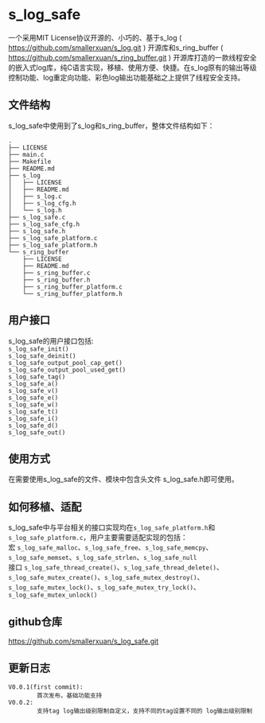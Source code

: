 # s_log_safe
一个采用MIT License协议开源的、小巧的、基于s_log ( https://github.com/smallerxuan/s_log.git ) 开源库和s_ring_buffer ( https://github.com/smallerxuan/s_ring_buffer.git ) 开源库打造的一款线程安全的嵌入式log库，纯C语言实现，移植、使用方便、快捷。在s_log原有的输出等级控制功能、log重定向功能、彩色log输出功能基础之上提供了线程安全支持。

## 文件结构
s_log_safe中使用到了s_log和s_ring_buffer，整体文件结构如下：  
```
.  
├── LICENSE  
├── main.c  
├── Makefile  
├── README.md  
├── s_log  
│   ├── LICENSE  
│   ├── README.md  
│   ├── s_log.c  
│   ├── s_log_cfg.h  
│   └── s_log.h  
├── s_log_safe.c  
├── s_log_safe_cfg.h  
├── s_log_safe.h  
├── s_log_safe_platform.c  
├── s_log_safe_platform.h  
└── s_ring_buffer  
    ├── LICENSE  
    ├── README.md  
    ├── s_ring_buffer.c  
    ├── s_ring_buffer.h  
    ├── s_ring_buffer_platform.c  
    └── s_ring_buffer_platform.h  
```

## 用户接口
s_log_safe的用户接口包括:  
`s_log_safe_init()`  
`s_log_safe_deinit()`  
`s_log_safe_output_pool_cap_get()`  
`s_log_safe_output_pool_used_get()`  
`s_log_safe_tag()`  
`s_log_safe_a()`  
`s_log_safe_v()`  
`s_log_safe_e()`  
`s_log_safe_w()`  
`s_log_safe_t()`  
`s_log_safe_i()`  
`s_log_safe_d()`  
`s_log_safe_out()`

## 使用方式
在需要使用s_log_safe的文件、模块中包含头文件 s_log_safe.h即可使用。

## 如何移植、适配
s_log_safe中与平台相关的接口实现均在`s_log_safe_platform.h`和`s_log_safe_platform.c`，用户主要需要适配实现的包括：  
宏 `s_log_safe_malloc`、`s_log_safe_free`、`s_log_safe_memcpy`、`s_log_safe_memset`、`s_log_safe_strlen`、`s_log_safe_null`  
接口 `s_log_safe_thread_create()`、`s_log_safe_thread_delete()`、`s_log_safe_mutex_create()`、`s_log_safe_mutex_destroy()`、`s_log_safe_mutex_lock()`、`s_log_safe_mutex_try_lock()`、`s_log_safe_mutex_unlock()`

## github仓库
https://github.com/smallerxuan/s_log_safe.git

## 更新日志
```
V0.0.1(first commit):  
        首次发布，基础功能支持  
V0.0.2:  
        支持tag log输出级别限制自定义，支持不同的tag设置不同的 log输出级别限制     
```		

